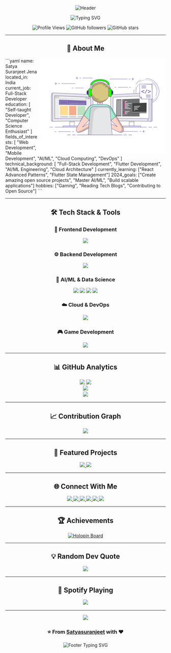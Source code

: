 <div align="center">

![Header](https://capsule-render.vercel.app/api?type=waving&color=gradient&customColorList=6,11,20&height=300&section=header&text=SATYA%20SURANJEET%20JENA&fontSize=50&fontColor=fff&animation=twinkling&fontAlignY=40&desc=Full-Stack%20Developer%20%7C%20AI/ML%20Engineer%20%7C%20Cloud%20Architect&descAlignY=60&descSize=20)

</div>

<div align="center">

<img src="https://readme-typing-svg.herokuapp.com?font=Fira+Code&size=32&duration=2800&pause=2000&color=00D9FF&center=true&vCenter=true&width=940&lines=Welcome+to+my+Digital+Universe+%F0%9F%8C%8C;Full-Stack+Developer+%26+AI+Enthusiast+%F0%9F%A4%96;Building+Tomorrow's+Technology+Today+%F0%9F%9A%80;Let's+Create+Something+Amazing+Together+%E2%9C%A8" alt="Typing SVG" />

</div>

<div align="center">

![Profile Views](https://komarev.com/ghpvc/?username=satyasuranjeet&style=for-the-badge&color=00d9ff&labelColor=000000)
![GitHub followers](https://img.shields.io/github/followers/satyasuranjeet?style=for-the-badge&color=00d9ff&labelColor=000000)
![GitHub stars](https://img.shields.io/github/stars/satyasuranjeet?style=for-the-badge&color=00d9ff&labelColor=000000)

</div>

---

<div align="center">

## 🚀 About Me

</div>

<img align="right" alt="Coding" width="400" src="https://raw.githubusercontent.com/devSouvik/devSouvik/master/gif3.gif">

\`\`\`yaml
name: Satya Suranjeet Jena
located_in: India
current_job: Full-Stack Developer
education:
  [
    "Self-taught Developer",
    "Computer Science Enthusiast"
  ]
fields_of_interests:
  [
    "Web Development",
    "Mobile Development", 
    "AI/ML",
    "Cloud Computing",
    "DevOps"
  ]
technical_background:
  [
    "Full-Stack Development",
    "Flutter Development",
    "AI/ML Engineering",
    "Cloud Architecture"
  ]
currently_learning: ["React Advanced Patterns", "Flutter State Management"]
2024_goals: ["Create amazing open source projects", "Master AI/ML", "Build scalable applications"]
hobbies: ["Gaming", "Reading Tech Blogs", "Contributing to Open Source"]
\`\`\`

<div align="center">

---

## 🛠️ Tech Stack & Tools

</div>

<div align="center">

### 🎨 Frontend Development
<p>
<img src="https://skillicons.dev/icons?i=react,nextjs,flutter,dart,js,ts,html,css,tailwind,bootstrap,materialui,figma&theme=dark" />
</p>

### ⚙️ Backend Development  
<p>
<img src="https://skillicons.dev/icons?i=nodejs,python,express,fastapi,django,mongodb,postgresql,mysql,sqlite,redis,firebase&theme=dark" />
</p>

### 🤖 AI/ML & Data Science
<p>
<img src="https://skillicons.dev/icons?i=tensorflow,pytorch,opencv,sklearn&theme=dark" />
<img src="https://img.shields.io/badge/Pandas-150458?style=for-the-badge&logo=pandas&logoColor=white" />
<img src="https://img.shields.io/badge/NumPy-013243?style=for-the-badge&logo=numpy&logoColor=white" />
<img src="https://img.shields.io/badge/Jupyter-F37626?style=for-the-badge&logo=jupyter&logoColor=white" />
</p>

### ☁️ Cloud & DevOps
<p>
<img src="https://skillicons.dev/icons?i=aws,gcp,docker,kubernetes,linux,git,github,vscode,postman&theme=dark" />
</p>

### 🎮 Game Development
<p>
<img src="https://skillicons.dev/icons?i=unity,blender&theme=dark" />
</p>

</div>

---

<div align="center">

## 📊 GitHub Analytics

</div>

<div align="center">
<img height="180em" src="https://github-readme-stats-sigma-five.vercel.app/api?username=satyasuranjeet&show_icons=true&theme=algolia&include_all_commits=true&count_private=true&hide_border=true&bg_color=0D1117&title_color=00D9FF&text_color=FFFFFF&icon_color=00D9FF" />
<img height="180em" src="https://github-readme-stats-sigma-five.vercel.app/api/top-langs/?username=satyasuranjeet&layout=compact&theme=algolia&hide_border=true&bg_color=0D1117&title_color=00D9FF&text_color=FFFFFF" />
</div>

<div align="center">
<img src="https://streak-stats.demolab.com/?user=satyasuranjeet&theme=algolia&hide_border=true&background=0D1117&stroke=00D9FF&ring=00D9FF&fire=FF6B35&currStreakLabel=00D9FF" />
</div>

<div align="center">
<img src="https://github-profile-trophy.vercel.app/?username=satyasuranjeet&theme=algolia&no-frame=true&no-bg=true&margin-w=4&row=2&column=4" />
</div>

---

<div align="center">

## 📈 Contribution Graph

</div>

<div align="center">
<img src="https://github-readme-activity-graph.vercel.app/graph?username=satyasuranjeet&custom_title=Contribution%20Graph&bg_color=0D1117&color=00D9FF&line=00D9FF&point=FFFFFF&area=true&hide_border=true" />
</div>

---

<div align="center">

## 🚀 Featured Projects

</div>

<div align="center">

<a href="https://github.com/Satyasuranjeet/Stinum_V1.0">
<img src="https://github-readme-stats.vercel.app/api/pin/?username=satyasuranjeet&repo=Stinum_V1.0&theme=algolia&hide_border=true&bg_color=0D1117&title_color=00D9FF&text_color=FFFFFF&icon_color=00D9FF" />
</a>

<a href="https://github.com/Satyasuranjeet/AI-ChatBot">
<img src="https://github-readme-stats.vercel.app/api/pin/?username=satyasuranjeet&repo=AI-ChatBot&theme=algolia&hide_border=true&bg_color=0D1117&title_color=00D9FF&text_color=FFFFFF&icon_color=00D9FF" />
</a>

</div>

---

<div align="center">

## 🌐 Connect With Me

</div>

<div align="center">

<a href="https://linkedin.com/in/satya-suranjeet-jena-b85277222" target="_blank">
<img src="https://img.shields.io/badge/LinkedIn-0077B5?style=for-the-badge&logo=linkedin&logoColor=white" />
</a>
<a href="https://twitter.com/satyasuranjeet" target="_blank">
<img src="https://img.shields.io/badge/Twitter-1DA1F2?style=for-the-badge&logo=twitter&logoColor=white" />
</a>
<a href="https://instagram.com/satyasuranjeet" target="_blank">
<img src="https://img.shields.io/badge/Instagram-E4405F?style=for-the-badge&logo=instagram&logoColor=white" />
</a>
<a href="https://www.hackerrank.com/satyajena911" target="_blank">
<img src="https://img.shields.io/badge/HackerRank-2EC866?style=for-the-badge&logo=hackerrank&logoColor=white" />
</a>
<a href="https://leetcode.com/satyasuranjeet" target="_blank">
<img src="https://img.shields.io/badge/LeetCode-FFA116?style=for-the-badge&logo=leetcode&logoColor=black" />
</a>
<a href="https://auth.geeksforgeeks.org/user/satyajenzqy8" target="_blank">
<img src="https://img.shields.io/badge/GeeksforGeeks-298D46?style=for-the-badge&logo=geeksforgeeks&logoColor=white" />
</a>

</div>

---

<div align="center">

## 🏆 Achievements

</div>

<div align="center">

<a href="https://holopin.io/@satyajena911">
<img src="https://holopin.me/satyajena911" alt="Holopin Board" />
</a>

</div>

---

<div align="center">

## 💡 Random Dev Quote

</div>

<div align="center">

<img src="https://quotes-github-readme.vercel.app/api?type=horizontal&theme=algolia&border=true&quote=Code%20is%20like%20humor.%20When%20you%20have%20to%20explain%20it,%20it's%20bad.&author=Cory%20House" />

</div>

---

<div align="center">

## 🎵 Spotify Playing

</div>

<div align="center">

<img src="https://spotify-github-profile.vercel.app/api/view?uid=31k6rlup4bsn4vkqyxaze2a6w5aq&cover_image=true&theme=novatorem&show_offline=false&background_color=0d1117&interchange=false&bar_color=00d9ff&bar_color_cover=false" />

</div>

---

<div align="center">

<img src="https://capsule-render.vercel.app/api?type=waving&color=gradient&customColorList=6,11,20&height=100&section=footer" />

</div>

<div align="center">

### ⭐ From [Satyasuranjeet](https://github.com/satyasuranjeet) with ❤️

<img src="https://readme-typing-svg.herokuapp.com?font=Fira+Code&size=20&duration=3000&pause=1000&color=00D9FF&center=true&vCenter=true&width=600&lines=Thanks+for+visiting+my+profile!+%F0%9F%98%84;Let's+connect+and+build+something+amazing!+%F0%9F%9A%80;Happy+Coding!+%F0%9F%92%BB%E2%9C%A8" alt="Footer Typing SVG" />

</div>
